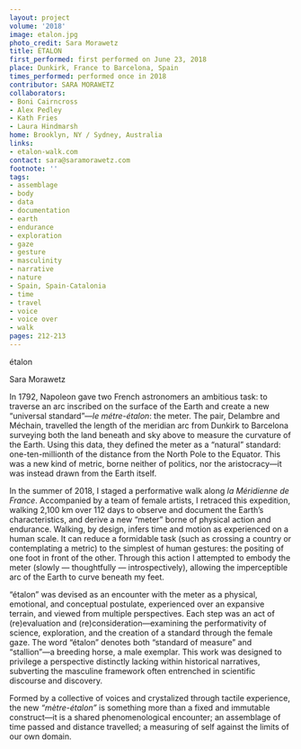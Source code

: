 ```yaml
---
layout: project
volume: '2018'
image: etalon.jpg
photo_credit: Sara Morawetz
title: ÉTALON
first_performed: first performed on June 23, 2018
place: Dunkirk, France to Barcelona, Spain
times_performed: performed once in 2018
contributor: SARA MORAWETZ
collaborators:
- Boni Cairncross
- Alex Pedley
- Kath Fries
- Laura Hindmarsh
home: Brooklyn, NY / Sydney, Australia
links:
- etalon-walk.com
contact: sara@saramorawetz.com
footnote: ''
tags:
- assemblage
- body
- data
- documentation
- earth
- endurance
- exploration
- gaze
- gesture
- masculinity
- narrative
- nature
- Spain, Spain-Catalonia
- time
- travel
- voice
- voice over
- walk
pages: 212-213
---
```




étalon

Sara Morawetz

In 1792, Napoleon gave two French astronomers an ambitious task: to traverse an arc inscribed on the surface of the Earth and create a new “universal standard”—_le métre-étalon_: the meter. The pair, Delambre and Méchain, travelled the length of the meridian arc from Dunkirk to Barcelona surveying both the land beneath and sky above to measure the curvature of the Earth. Using this data, they defined the meter as a “natural” standard: one-ten-millionth of the distance from the North Pole to the Equator. This was a new kind of metric, borne neither of politics, nor the aristocracy—it was instead drawn from the Earth itself.

In the summer of 2018, I staged a performative walk along _la Méridienne de France_. Accompanied by a team of female artists, I retraced this expedition, walking 2,100 km over 112 days to observe and document the Earth’s characteristics, and derive a new “meter” borne of physical action and endurance. Walking, by design, infers time and motion as experienced on a human scale. It can reduce a formidable task (such as crossing a country or contemplating a metric) to the simplest of human gestures: the positing of one foot in front of the other. Through this action I attempted to embody the meter (slowly — thoughtfully — introspectively), allowing the imperceptible arc of the Earth to curve beneath my feet.

“étalon” was devised as an encounter with the meter as a physical, emotional, and conceptual postulate, experienced over an expansive terrain, and viewed from multiple perspectives. Each step was an act of (re)evaluation and (re)consideration—examining the performativity of science, exploration, and the creation of a standard through the female gaze. The word “étalon” denotes both “standard of measure” and “stallion”—a breeding horse, a male exemplar. This work was designed to privilege a perspective distinctly lacking within historical narratives, subverting the masculine framework often entrenched in scientific discourse and discovery.

Formed by a collective of voices and crystalized through tactile experience, the new _“mètre-étalon”_ is something more than a fixed and immutable construct—it is a shared phenomenological encounter; an assemblage of time passed and distance travelled; a measuring of self against the limits of our own domain.
